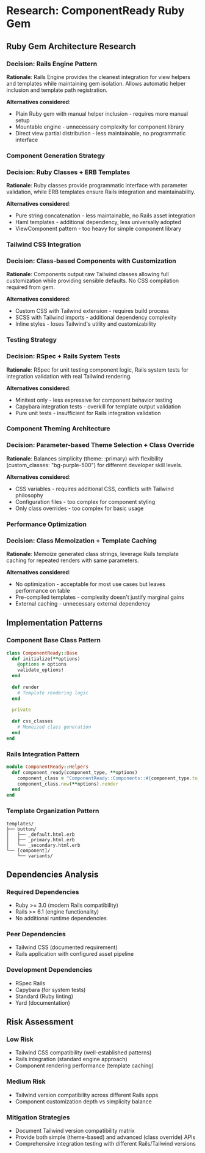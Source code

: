 # Research: ComponentReady Ruby Gem

## Ruby Gem Architecture Research

### Decision: Rails Engine Pattern
**Rationale**: Rails Engine provides the cleanest integration for view helpers and templates while maintaining gem isolation. Allows automatic helper inclusion and template path registration.

**Alternatives considered**:
- Plain Ruby gem with manual helper inclusion - requires more manual setup
- Mountable engine - unnecessary complexity for component library
- Direct view partial distribution - less maintainable, no programmatic interface

### Component Generation Strategy

### Decision: Ruby Classes + ERB Templates
**Rationale**: Ruby classes provide programmatic interface with parameter validation, while ERB templates ensure Rails integration and maintainability.

**Alternatives considered**:
- Pure string concatenation - less maintainable, no Rails asset integration  
- Haml templates - additional dependency, less universally adopted
- ViewComponent pattern - too heavy for simple component library

### Tailwind CSS Integration

### Decision: Class-based Components with Customization
**Rationale**: Components output raw Tailwind classes allowing full customization while providing sensible defaults. No CSS compilation required from gem.

**Alternatives considered**:
- Custom CSS with Tailwind extension - requires build process
- SCSS with Tailwind imports - additional dependency complexity
- Inline styles - loses Tailwind's utility and customizability

### Testing Strategy

### Decision: RSpec + Rails System Tests  
**Rationale**: RSpec for unit testing component logic, Rails system tests for integration validation with real Tailwind rendering.

**Alternatives considered**:
- Minitest only - less expressive for component behavior testing
- Capybara integration tests - overkill for template output validation
- Pure unit tests - insufficient for Rails integration validation

### Component Theming Architecture

### Decision: Parameter-based Theme Selection + Class Override
**Rationale**: Balances simplicity (theme: :primary) with flexibility (custom_classes: "bg-purple-500") for different developer skill levels.

**Alternatives considered**:
- CSS variables - requires additional CSS, conflicts with Tailwind philosophy
- Configuration files - too complex for component styling
- Only class overrides - too complex for basic usage

### Performance Optimization

### Decision: Class Memoization + Template Caching
**Rationale**: Memoize generated class strings, leverage Rails template caching for repeated renders with same parameters.

**Alternatives considered**:
- No optimization - acceptable for most use cases but leaves performance on table
- Pre-compiled templates - complexity doesn't justify marginal gains
- External caching - unnecessary external dependency

## Implementation Patterns

### Component Base Class Pattern
```ruby
class ComponentReady::Base
  def initialize(**options)
    @options = options
    validate_options!
  end
  
  def render
    # Template rendering logic
  end
  
  private
  
  def css_classes
    # Memoized class generation
  end
end
```

### Rails Integration Pattern  
```ruby
module ComponentReady::Helpers
  def component_ready(component_type, **options)
    component_class = "ComponentReady::Components::#{component_type.to_s.camelize}".constantize
    component_class.new(**options).render
  end
end
```

### Template Organization Pattern
```
templates/
├── button/
│   ├── _default.html.erb
│   ├── _primary.html.erb  
│   └── _secondary.html.erb
└── [component]/
    └── variants/
```

## Dependencies Analysis

### Required Dependencies
- Ruby >= 3.0 (modern Rails compatibility)
- Rails >= 6.1 (engine functionality)
- No additional runtime dependencies

### Peer Dependencies  
- Tailwind CSS (documented requirement)
- Rails application with configured asset pipeline

### Development Dependencies
- RSpec Rails
- Capybara (for system tests)
- Standard (Ruby linting)
- Yard (documentation)

## Risk Assessment

### Low Risk
- Tailwind CSS compatibility (well-established patterns)
- Rails integration (standard engine approach)
- Component rendering performance (template caching)

### Medium Risk  
- Tailwind version compatibility across different Rails apps
- Component customization depth vs simplicity balance

### Mitigation Strategies
- Document Tailwind version compatibility matrix
- Provide both simple (theme-based) and advanced (class override) APIs
- Comprehensive integration testing with different Rails/Tailwind versions